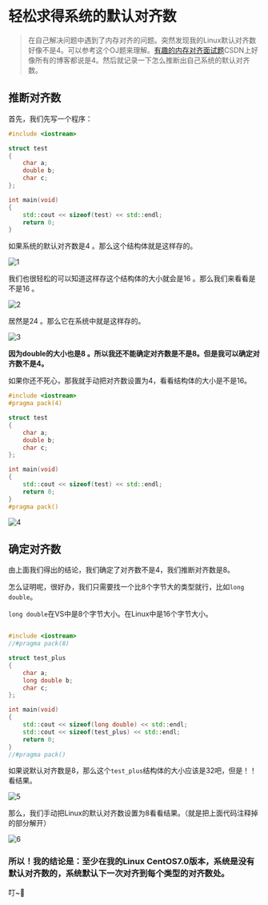 # 轻松求得系统的默认对齐数

> 在自己解决问题中遇到了内存对齐的问题。突然发现我的Linux默认对齐数好像不是4。可以参考这个OJ题来理解。[有趣的内存对齐面试题](https://blog.csdn.net/weixin_42678507/article/details/90107369 )CSDN上好像所有的博客都说是4。然后就记录一下怎么推断出自己系统的默认对齐数。

## 推断对齐数

首先，我们先写一个程序：

```cpp
#include <iostream>

struct test
{
    char a;
    double b;
    char c;
};

int main(void)
{
    std::cout << sizeof(test) << std::endl;
    return 0;
}
```

如果系统的默认对齐数是4 。那么这个结构体就是这样存的。

![1](F:\linux_code\summary\8.如何查看自己系统的默认对齐数\1.png)

我们也很轻松的可以知道这样存这个结构体的大小就会是16 。那么我们来看看是不是16 。

![2](F:\linux_code\summary\8.如何查看自己系统的默认对齐数\2.png)

居然是24 。那么它在系统中就是这样存的。

![3](F:\linux_code\summary\8.如何查看自己系统的默认对齐数\3.png)

**因为double的大小也是8 。所以我还不能确定对齐数是不是8。但是我可以确定对齐数不是4。**

如果你还不死心，那我就手动把对齐数设置为4，看看结构体的大小是不是16。

```cpp
#include <iostream>
#pragma pack(4)

struct test
{
    char a;
    double b;
    char c;
};

int main(void)
{
    std::cout << sizeof(test) << std::endl;
    return 0;
}
#pragma pack()

```

![4](F:\linux_code\summary\8.如何查看自己系统的默认对齐数\4.png)

## 确定对齐数

由上面我们得出的结论，我们确定了对齐数不是4，我们推断对齐数是8。

怎么证明呢，很好办，我们只需要找一个比8个字节大的类型就行，比如`long double`。

`long double`在VS中是8个字节大小。在Linux中是16个字节大小。

```cpp

#include <iostream>
//#pragma pack(8)

struct test_plus
{
    char a;
    long double b;
    char c;
};

int main(void)
{
    std::cout << sizeof(long double) << std::endl;
    std::cout << sizeof(test_plus) << std::endl;
    return 0;
}
//#pragma pack()
```

如果说默认对齐数是8，那么这个`test_plus`结构体的大小应该是32吧，但是！！看结果。

![5](F:\linux_code\summary\8.如何查看自己系统的默认对齐数\5.png)

那么，我们手动把Linux的默认对齐数设置为8看看结果。（就是把上面代码注释掉的部分解开）

![6](F:\linux_code\summary\8.如何查看自己系统的默认对齐数\6.png)

### 所以！我的结论是：至少在我的Linux CentOS7.0版本，系统是没有默认对齐数的，系统默认下一次对齐到每个类型的对齐数处。

叮~:bell:
